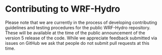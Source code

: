 #  Contributing to WRF-Hydro
Please note that we are currently in the process of developing contributing guidelines and testing procedures for the public WRF-Hydro repository.  These will be available at the time of the public announcement of the version 5 release of the code.  While we appreciate feedback submitted via issues on GitHub we ask that people do not submit pull requests at this time.  
